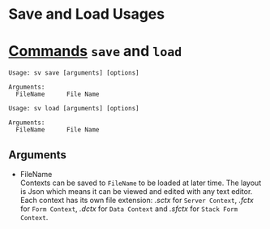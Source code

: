 # Save and Load Usages
# [Commands](./cmds.md) `save` and `load`
```
Usage: sv save [arguments] [options]

Arguments:
  FileName      File Name
```
```
Usage: sv load [arguments] [options]

Arguments:
  FileName      File Name
```
## Arguments
- FileName  
Contexts can be saved to `FileName` to be loaded at later time.  The layout is Json which means it can be viewed and edited with any text editor.  
Each context has its own file extension: _.sctx_ for `Server Context`, _.fctx_ for `Form Context`, _.dctx_ for `Data Context` and _.sfctx_ for `Stack Form Context`.
